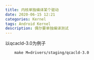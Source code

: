 ```yaml
---
title: 内核单独编译某个驱动
date: 2020-06-15 12:21
categories: Kernel
tags: Android Kernel
description: 偶尔要单独编译测试
---
```

以qcacld-3.0为例子
```
    make M=drivers/staging/qcacld-3.0
```
